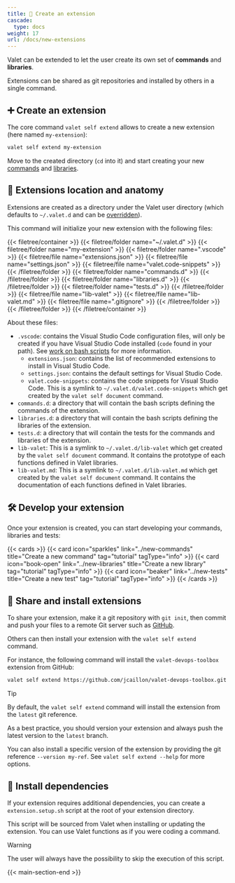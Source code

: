 ```yaml
---
title: 🧱 Create an extension
cascade:
  type: docs
weight: 17
url: /docs/new-extensions
---
```


Valet can be extended to let the user create its own set of **commands** and **libraries**.

Extensions can be shared as git repositories and installed by others in a single command.

## ➕ Create an extension

The core command `valet self extend` allows to create a new extension (here named `my-extension`):

```bash
valet self extend my-extension
```

Move to the created directory (`cd` into it) and start creating your new [commands][new-commands] and [libraries][new-libraries].

## 📂 Extensions location and anatomy

Extensions are created as a directory under the Valet user directory (which defaults to `~/.valet.d` and can be [overridden][valetConfigUserDirectory]).

This command will initialize your new extension with the following files:

{{< filetree/container >}}
  {{< filetree/folder name="~/.valet.d" >}}
    {{< filetree/folder name="my-extension" >}}
      {{< filetree/folder name=".vscode" >}}
        {{< filetree/file name="extensions.json" >}}
        {{< filetree/file name="settings.json" >}}
        {{< filetree/file name="valet.code-snippets" >}}
      {{< /filetree/folder >}}
      {{< filetree/folder name="commands.d" >}}
      {{< /filetree/folder >}}
      {{< filetree/folder name="libraries.d" >}}
      {{< /filetree/folder >}}
      {{< filetree/folder name="tests.d" >}}
      {{< /filetree/folder >}}
      {{< filetree/file name="lib-valet" >}}
      {{< filetree/file name="lib-valet.md" >}}
      {{< filetree/file name=".gitignore" >}}
    {{< /filetree/folder >}}
  {{< /filetree/folder >}}
{{< /filetree/container >}}

About these files:

- `.vscode`: contains the Visual Studio Code configuration files, will only be created if you have Visual Studio Code installed (`code` found in your path). See [work on bash scripts][work-on-bash-scripts] for more information.
  - `extensions.json`: contains the list of recommended extensions to install in Visual Studio Code.
  - `settings.json`: contains the default settings for Visual Studio Code.
  - `valet.code-snippets`: contains the code snippets for Visual Studio Code. This is a symlink to `~/.valet.d/valet.code-snippets` which get created by the `valet self document` command.
- `commands.d`: a directory that will contain the bash scripts defining the commands of the extension.
- `libraries.d`: a directory that will contain the bash scripts defining the libraries of the extension.
- `tests.d`: a directory that will contain the tests for the commands and libraries of the extension.
- `lib-valet`: This is a symlink to `~/.valet.d/lib-valet` which get created by the `valet self document` command. It contains the prototype of each functions defined in Valet libraries.
- `lib-valet.md`: This is a symlink to `~/.valet.d/lib-valet.md` which get created by the `valet self document` command. It contains the documentation of each functions defined in Valet libraries.

## 🛠️ Develop your extension

Once your extension is created, you can start developing your commands, libraries and tests:

{{< cards >}}
  {{< card icon="sparkles" link="../new-commands" title="Create a new command" tag="tutorial" tagType="info" >}}
  {{< card icon="book-open" link="../new-libraries" title="Create a new library" tag="tutorial" tagType="info" >}}
  {{< card icon="beaker" link="../new-tests" title="Create a new test" tag="tutorial" tagType="info" >}}
{{< /cards >}}

## 🛜 Share and install extensions

To share your extension, make it a git repository with `git init`, then commit and push your files to a remote Git server such as [GitHub][github].

Others can then install your extension with the `valet self extend` command.

For instance, the following command will install the `valet-devops-toolbox` extension from GitHub:

```bash
valet self extend https://github.com/jcaillon/valet-devops-toolbox.git
```

> [!TIP]
> By default, the `valet self extend` command will install the extension from the `latest` git reference.
>
> As a best practice, you should version your extension and always push the latest version to the `latest` branch.
>
> You can also install a specific version of the extension by providing the git reference `--version my-ref`. See `valet self extend --help` for more options.

## 🚧 Install dependencies

If your extension requires additional dependencies, you can create a `extension.setup.sh` script at the root of your extension directory.

This script will be sourced from Valet when installing or updating the extension. You can use Valet functions as if you were coding a command.

> [!WARNING]
> The user will always have the possibility to skip the execution of this script.

[work-on-bash-scripts]: ../work-on-bash-scripts
[new-commands]: ../new-commands
[new-libraries]: ../new-libraries
[github]: https://github.com/
[valetConfigUserDirectory]: ../configuration/#valet_config_user_valet_directory

{{< main-section-end >}}
